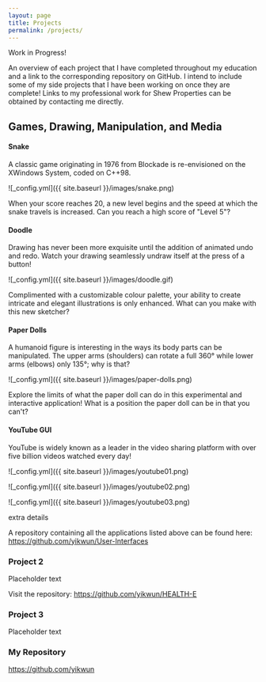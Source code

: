 ```yaml
---
layout: page
title: Projects
permalink: /projects/
---
```


Work in Progress!

An overview of each project that I have completed throughout my education and a link to the corresponding repository on GitHub. I intend to include some of my side projects that I have been working on once they are complete! Links to my professional work for Shew Properties can be obtained by contacting me directly.

## Games, Drawing, Manipulation, and Media
#### Snake

A classic game originating in 1976 from Blockade is re-envisioned on the XWindows System, coded on C++98. 

![_config.yml]({{ site.baseurl }}/images/snake.png)


When your score reaches 20, a new level begins and the speed at which the snake travels is increased. Can you reach a high score of "Level 5"?

#### Doodle

Drawing has never been more exquisite until the addition of animated undo and redo. Watch your drawing seamlessly undraw itself at the press of a button!

![_config.yml]({{ site.baseurl }}/images/doodle.gif)


Complimented with a customizable colour palette, your ability to create intricate and elegant illustrations is only enhanced. What can you make with this new sketcher?

#### Paper Dolls

A humanoid figure is interesting in the ways its body parts can be manipulated. The upper arms (shoulders) can rotate a full 360° while lower arms (elbows) only 135°; why is that?

![_config.yml]({{ site.baseurl }}/images/paper-dolls.png)


Explore the limits of what the paper doll can do in this experimental and interactive application! What is a position the paper doll can be in that you can't?

#### YouTube GUI

YouTube is widely known as a leader in the video sharing platform with over five billion videos watched every day! 

![_config.yml]({{ site.baseurl }}/images/youtube01.png)

![_config.yml]({{ site.baseurl }}/images/youtube02.png)

![_config.yml]({{ site.baseurl }}/images/youtube03.png)


extra details

A repository containing all the applications listed above can be found here: 
<https://github.com/yikwun/User-Interfaces>

### Project 2

Placeholder text


Visit the repository: <https://github.com/yikwun/HEALTH-E>

### Project 3

Placeholder text

### My Repository

<https://github.com/yikwun>
